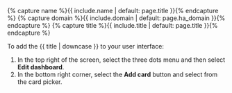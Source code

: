 {% capture name %}{{ include.name | default: page.title }}{% endcapture %}
{% capture domain %}{{ include.domain | default: page.ha_domain }}{% endcapture %}
{% capture title %}{{ include.title | default: page.title }}{% endcapture %}

To add the {{ title | downcase }} to your user interface:
1. In the top right of the screen, select the three dots menu and then select **Edit dashboard**. 
2. In the bottom right corner, select the **Add card** button  and select from the card picker.
